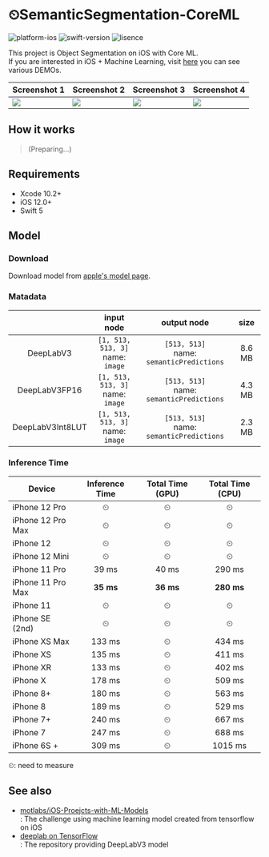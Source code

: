 # ⏲SemanticSegmentation-CoreML

![platform-ios](https://img.shields.io/badge/platform-ios-lightgrey.svg)
![swift-version](https://img.shields.io/badge/swift-5.0-red.svg)
![lisence](https://img.shields.io/badge/license-MIT-black.svg)

This project is Object Segmentation on iOS with Core ML.<br>If you are interested in iOS + Machine Learning, visit [here](https://github.com/motlabs/iOS-Proejcts-with-ML-Models) you can see various DEMOs.<br>

| Screenshot 1               | Screenshot 2               | Screenshot 3               | Screenshot 4               |
| -------------------------- | -------------------------- | -------------------------- | -------------------------- |
| ![](resource/IMG_3632.PNG) | ![](resource/IMG_3633.PNG) | ![](resource/IMG_3634.PNG) | ![](resource/IMG_3635.PNG) |

## How it works

> (Preparing...)

## Requirements

- Xcode 10.2+
- iOS 12.0+
- Swift 5

## Model

### Download

Download model from [apple's model page](https://developer.apple.com/machine-learning/models/).

### Matadata

|                  |             input node              |                 output node                 |  size  |
| :--------------: | :---------------------------------: | :-----------------------------------------: | :----: |
|    DeepLabV3     | `[1, 513, 513, 3]`<br>name: `image` | `[513, 513]`<br>name: `semanticPredictions` | 8.6 MB |
|  DeepLabV3FP16   | `[1, 513, 513, 3]`<br>name: `image` | `[513, 513]`<br>name: `semanticPredictions` | 4.3 MB |
| DeepLabV3Int8LUT | `[1, 513, 513, 3]`<br>name: `image` | `[513, 513]`<br>name: `semanticPredictions` | 2.3 MB |

### Inference Time

| Device            | Inference Time | Total Time (GPU) | Total Time (CPU) |
| ----------------- | :------------: | :--------------: | :--------------: |
| iPhone 12 Pro     |       ⏲        |        ⏲         |        ⏲         |
| iPhone 12 Pro Max |       ⏲        |        ⏲         |        ⏲         |
| iPhone 12         |       ⏲        |        ⏲         |        ⏲         |
| iPhone 12 Mini    |       ⏲        |        ⏲         |        ⏲         |
| iPhone 11 Pro     |     39 ms      |      40 ms       |      290 ms      |
| iPhone 11 Pro Max |   **35 ms**    |    **36 ms**     |    **280 ms**    |
| iPhone 11         |       ⏲        |        ⏲         |        ⏲         |
| iPhone SE (2nd)   |       ⏲        |        ⏲         |        ⏲         |
| iPhone XS Max     |     133 ms     |        ⏲         |      434 ms      |
| iPhone XS         |     135 ms     |        ⏲         |      411 ms      |
| iPhone XR         |     133 ms     |        ⏲         |      402 ms      |
| iPhone X          |     178 ms     |        ⏲         |      509 ms      |
| iPhone 8+         |     180 ms     |        ⏲         |      563 ms      |
| iPhone 8          |     189 ms     |        ⏲         |      529 ms      |
| iPhone 7+         |     240 ms     |        ⏲         |      667 ms      |
| iPhone 7          |     247 ms     |        ⏲         |      688 ms      |
| iPhone 6S +       |     309 ms     |        ⏲         |     1015 ms      |

⏲: need to measure

## See also

- [motlabs/iOS-Proejcts-with-ML-Models](https://github.com/motlabs/iOS-Proejcts-with-ML-Models)<br>
  : The challenge using machine learning model created from tensorflow on iOS
- [deeplab on TensorFlow](https://github.com/tensorflow/models/tree/master/research/deeplab)<br>
  : The repository providing DeepLabV3 model
